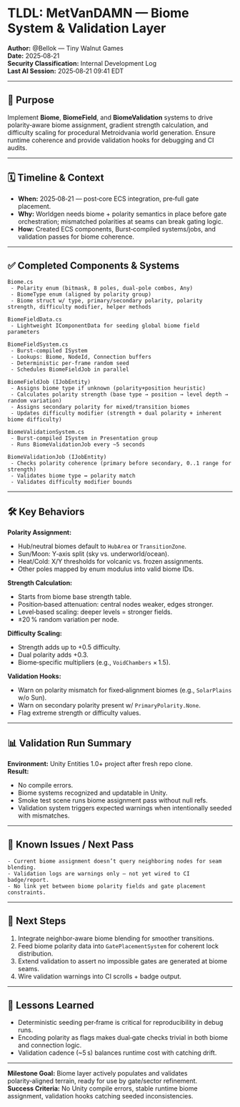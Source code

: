 # TLDL: MetVanDAMN — Biome System & Validation Layer

**Author:** @Bellok — Tiny Walnut Games  
**Date:** 2025‑08‑21  
**Security Classification:** Internal Development Log  
**Last AI Session:** 2025‑08‑21 09:41 EDT  

---

## 🎯 Purpose

Implement **Biome**, **BiomeField**, and **BiomeValidation** systems to drive polarity‑aware biome assignment, gradient strength calculation, and difficulty scaling for procedural Metroidvania world generation. Ensure runtime coherence and provide validation hooks for debugging and CI audits.

---

## 🗓 Timeline & Context

- **When:** 2025‑08‑21 — post‑core ECS integration, pre‑full gate placement.
- **Why:** Worldgen needs biome + polarity semantics in place before gate orchestration; mismatched polarities at seams can break gating logic.
- **How:** Created ECS components, Burst‑compiled systems/jobs, and validation passes for biome coherence.

---

## ✅ Completed Components & Systems

```
Biome.cs
 - Polarity enum (bitmask, 8 poles, dual‑pole combos, Any)
 - BiomeType enum (aligned by polarity group)
 - Biome struct w/ type, primary/secondary polarity, polarity strength, difficulty modifier, helper methods

BiomeFieldData.cs
 - Lightweight IComponentData for seeding global biome field parameters

BiomeFieldSystem.cs
 - Burst‑compiled ISystem
 - Lookups: Biome, NodeId, Connection buffers
 - Deterministic per‑frame random seed
 - Schedules BiomeFieldJob in parallel

BiomeFieldJob (IJobEntity)
 - Assigns biome type if unknown (polarity+position heuristic)
 - Calculates polarity strength (base type → position → level depth → random variation)
 - Assigns secondary polarity for mixed/transition biomes
 - Updates difficulty modifier (strength + dual polarity + inherent biome difficulty)

BiomeValidationSystem.cs
 - Burst‑compiled ISystem in Presentation group
 - Runs BiomeValidationJob every ~5 seconds

BiomeValidationJob (IJobEntity)
 - Checks polarity coherence (primary before secondary, 0..1 range for strength)
 - Validates biome type ↔ polarity match
 - Validates difficulty modifier bounds
```

---

## 🛠 Key Behaviors

**Polarity Assignment:**  
- Hub/neutral biomes default to `HubArea` or `TransitionZone`.  
- Sun/Moon: Y‑axis split (sky vs. underworld/ocean).  
- Heat/Cold: X/Y thresholds for volcanic vs. frozen assignments.  
- Other poles mapped by enum modulus into valid biome IDs.

**Strength Calculation:**  
- Starts from biome base strength table.  
- Position‑based attenuation: central nodes weaker, edges stronger.  
- Level‑based scaling: deeper levels = stronger fields.  
- ±20 % random variation per node.

**Difficulty Scaling:**  
- Strength adds up to +0.5 difficulty.  
- Dual polarity adds +0.3.  
- Biome‑specific multipliers (e.g., `VoidChambers` × 1.5).

**Validation Hooks:**  
- Warn on polarity mismatch for fixed‑alignment biomes (e.g., `SolarPlains` w/o Sun).  
- Warn on secondary polarity present w/ `PrimaryPolarity.None`.  
- Flag extreme strength or difficulty values.

---

## 📊 Validation Run Summary

**Environment:** Unity Entities 1.0+ project after fresh repo clone.  
**Result:**  
- No compile errors.  
- Biome systems recognized and updatable in Unity.  
- Smoke test scene runs biome assignment pass without null refs.  
- Validation system triggers expected warnings when intentionally seeded with mismatches.

---

## 📌 Known Issues / Next Pass

```
- Current biome assignment doesn’t query neighboring nodes for seam blending.
- Validation logs are warnings only — not yet wired to CI badge/report.
- No link yet between biome polarity fields and gate placement constraints.
```

---

## 🎯 Next Steps

1. Integrate neighbor‑aware biome blending for smoother transitions.
2. Feed biome polarity data into `GatePlacementSystem` for coherent lock distribution.
3. Extend validation to assert no impossible gates are generated at biome seams.
4. Wire validation warnings into CI scrolls + badge output.

---

## 📜 Lessons Learned

- Deterministic seeding per‑frame is critical for reproducibility in debug runs.
- Encoding polarity as flags makes dual‑gate checks trivial in both biome and connection logic.
- Validation cadence (~5 s) balances runtime cost with catching drift.

---

**Milestone Goal:** Biome layer actively populates and validates polarity‑aligned terrain, ready for use by gate/sector refinement.  
**Success Criteria:** No Unity compile errors, stable runtime biome assignment, validation hooks catching seeded inconsistencies.
